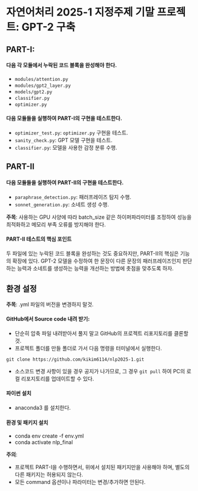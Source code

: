 # 자연어처리 2025-1 지정주제 기말 프로젝트: GPT-2 구축

## PART-I:

#### 다음 각 모듈에서 누락된 코드 블록을 완성해야 한다.
* `modules/attention.py`
* `modules/gpt2_layer.py`
* `models/gpt2.py`
* `classifier.py`
* `optimizer.py`

#### 다음 모듈들을 실행하여 PART-I의 구현을 테스트한다.

* `optimizer_test.py`: `optimizer.py` 구현을 테스트.
* `sanity_check.py`: GPT 모델 구현을 테스트.
* `classifier.py`: 모델을 사용한 감정 분류 수행.

## PART-II

#### 다음 모듈들을 실행하여 PART-II의 구현을 테스트한다.

* `paraphrase_detection.py`: 패러프레이즈 탐지 수행.
* `sonnet_generation.py`: 소네트 생성 수행.

**주목**: 사용하는 GPU 사양에 따라 batch_size 같은 하이퍼파라미터를 조정하여 성능을 최적화하고 메모리 부족 오류를 방지해야 한다.

#### PART-II 테스트의 핵심 포인트

두 파일에 있는 누락된 코드 블록을 완성하는 것도 중요하지만, PART-II의 핵심은 기능의 확장에 있다. GPT-2 모델을 수정하여 한 문장이 다른 문장의 패러프레이즈인지 판단하는 능력과 소네트를 생성하는 능력을 개선하는 방법에 촛점을 맞추도록 하자.

## 환경 설정
**주목**: .yml 파일의 버전을 변경하지 말것.

#### GitHub에서 Source code 내려 받기:
* 단순히 압축 파일 내려받아서 풀지 말고 GitHub의 프로젝트 리포지토리를 클론할 것.
* 프로젝트 폴더를 만들 폴더로 가서 다음 명령을 터미널에서 실행한다.
```
git clone https://github.com/kikim6114/nlp2025-1.git
```
* 소스코드 변경 사항이 있을 경우 공지가 나가므로, 그 경우 `git pull` 하여 PC의 로컬 리포지토리를 업데이트할 수 있다.

#### 파이썬 설치
* anaconda3 를 설치한다.

#### 환경 및 패키지 설치

* conda env create -f env.yml
* conda activate nlp_final  

**주의**:
* 프로젝트 PART-I을 수행하면서, 위에서 설치된 패키지만을 사용해야 하며, 별도의 다른 패키지는 허용되지 않는다.
* 모든 command 옵션이나 파라미터는 변경/추가하면 안된다.


